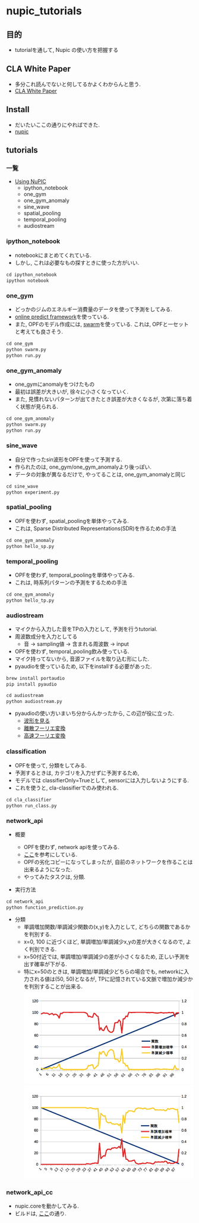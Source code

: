 nupic_tutorials
====

## 目的
+ tutorialを通して, Nupic の使い方を把握する

## CLA White Paper
+ 多分これ読んでないと何してるかよくわからんと思う.
+ [CLA White Paper](http://numenta.org/cla-white-paper.html)

## Install
+ だいたいここの通りにやればできた.
+ [nupic](https://github.com/numenta/nupic )

## tutorials
### 一覧
+ [Using NuPIC](nupic_tutorials)
  + ipython_notebook
  + one_gym
  + one_gym_anomaly
  + sine_wave
  + spatial_pooling
  + temporal_pooling
  + audiostream

### ipython_notebook
+ notebookにまとめてくれている. 
+ しかし, これは必要なもの探すときに使った方がいい.
```
cd ipython_notebook
ipython notebook
```

### one_gym
+ どっかのジムのエネルギー消費量のデータを使って予測をしてみる.
+ [online predict framework](https://github.com/numenta/nupic/wiki/Online-Prediction-Framework)を使っている.
+ また, OPFのモデル作成には, [swarm](https://github.com/numenta/nupic/wiki/Running-Swarms)を使っている. これは, OPFと一セットと考えても良さそう.
```
cd one_gym
python swarm.py
python run.py
```

### one_gym_anomaly
+ one_gymにanomalyをつけたもの
+ 最初は誤差が大きいが, 徐々に小さくなっていく.
+ また, 見慣れないパターンが出てきたとき誤差が大きくなるが, 次第に落ち着く状態が見られる.
```
cd one_gym_anomaly
python swarm.py
python run.py
```

### sine_wave
+ 自分で作ったsin波形をOPFを使って予測する.
+ 作られたのは, one_gym/one_gym_anomalyより後っぽい.
+ データの対象が異なるだけで, やってることは, one_gym_anomalyと同じ
```
cd sine_wave
python experiment.py
```

### spatial_pooling
+ OPFを使わず, spatial_poolingを単体やってみる.
+ これは, Sparse Distributed Representations(SDR)を作るための手法
```
cd one_gym_anomaly
python hello_sp.py
```

### temporal_pooling
+ OPFを使わず, temporal_poolingを単体やってみる.
+ これは, 時系列パターンの予測をするための手法
```
cd one_gym_anomaly
python hello_tp.py
```

### audiostream
+ マイクから入力した音をTPの入力として, 予測を行うtutorial.
+ 周波数成分を入力としてる
  + 音 -> sampling値 -> 含まれる周波数 -> input
+ OPFを使わず, temporal_pooling飲み使っている.
+ マイク持ってないから, 音源ファイルを取り込む形にした.
+ pyaudioを使っているため, 以下をinstallする必要があった.
```
brew install portaudio
pip install pyaudio
```
```
cd audiostream
python audiostream.py
```

+ pyaudioの使い方いまいち分からんかったから, この辺が役に立った.
  + [波形を見る](http://aidiary.hatenablog.com/entry/20110607/1307449007)
  + [離散フーリエ変換](http://aidiary.hatenablog.com/entry/20110611/1307751369)
  + [高速フーリエ変換](http://aidiary.hatenablog.com/entry/20110514/1305377659)

### classification
+ OPFを使って, 分類をしてみる.
+ 予測するときは, カテゴリを入力せずに予測するため, 
+ モデルでは classifierOnly=Trueとして, sensorには入力しないようにする.
+ これを使うと, cla-classifierでのみ使われる.
```
cd cla_classifier
python run_class.py
```

### network_api
+ 概要
  + OPFを使わず, network apiを使ってみる.
  + [ここ](https://github.com/numenta/nupic/tree/master/examples/network)を参考にしている.
  + OPFの劣化コピーになってしまったが, 自前のネットワークを作ることは出来るようになった.
  + やってみたタスクは, 分類.

+ 実行方法
```
cd network_api
python function_prediction.py
```

+ 分類
  + 単調増加関数/単調減少関数の(x,y)を入力として, どちらの関数であるかを判別する.
  + x=0, 100 に近づくほど, 単調増加/単調減少x,yの差が大きくなるので, よく判別できる.
  + x=50付近では, 単調増加/単調減少の差が小さくなるため, 正しい予測を出す確率が下がる.
  + 特にx=50のときは, 単調増加/単調減少どちらの場合でも, networkに入力される値は(50, 50)となるが, TPに記憶されている文脈で増加か減少かを判別することが出来る.
![plus](network_api/result/plus.png)
![minus](network_api/result/minus.png)



### network_api_cc
+ nupic.coreを動かしてみる.
+ ビルドは, [ここ](https://github.com/numenta/nupic.core)の通り.

